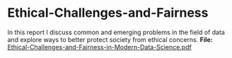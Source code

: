 # Ethical-Challenges-and-Fairness
In this report I discuss common and emerging problems in the field of data and explore ways to better protect society from ethical concerns. 
**File:** [Ethical-Challenges-and-Fairness-in-Modern-Data-Science.pdf](./Ethical-Challenges-and-Fairness-in-Modern-Data-Science.pdf)
